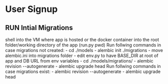 # User Signup



## RUN Intial Migrations
shell into the VM where app is hosted or the docker container into the root folder/working directory of the app (run.py pwd) 
Run follwing commands in case migrations not created:
    - cd ./models
    - alembic init ./migrations
    - move alembic.ini into migrations folder
    - edit env.py to have BASE_DIR at root of app and DB URL from env variables
    - cd ./models/migrations/
    - alembic revision --autogenerate
    - alembic upgrade head
Run follwing commands in case migrations exist:
    - alembic revision --autogenerate
    - alembic upgrade head

